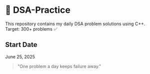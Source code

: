 # 📘 DSA-Practice

This repository contains my daily DSA problem solutions using C++.  
Target: 300+ problems ✅

##  Start Date
June 25, 2025

> "One problem a day keeps failure away."
